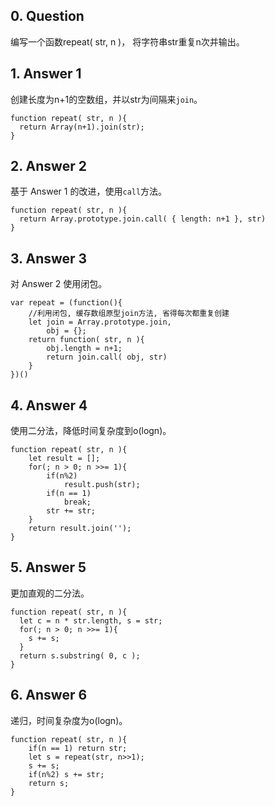 ## 0. Question

编写一个函数repeat( str, n )， 将字符串str重复n次并输出。



## 1. Answer 1 

创建长度为n+1的空数组，并以str为间隔来`join`。

```
function repeat( str, n ){
  return Array(n+1).join(str);
}
```



## 2. Answer 2

基于 Answer 1 的改进，使用`call`方法。

```
function repeat( str, n ){
  return Array.prototype.join.call( { length: n+1 }, str)
}
```



## 3. Answer 3 

对 Answer 2 使用闭包。

```
var repeat = (function(){
	//利用闭包, 缓存数组原型join方法, 省得每次都重复创建
	let join = Array.prototype.join,
    	obj = {};
  	return function( str, n ){
  		obj.length = n+1;
    	return join.call( obj, str)
  	}
})()
```



## 4. Answer 4

使用二分法，降低时间复杂度到o(logn)。

```
function repeat( str, n ){
	let result = [];
  	for(; n > 0; n >>= 1){
    	if(n%2) 
    		result.push(str);
    	if(n == 1) 
    		break;
    	str += str;
  	}
  	return result.join('');
}
```



## 5. Answer 5

更加直观的二分法。

```
function repeat( str, n ){
  let c = n * str.length, s = str;
  for(; n > 0; n >>= 1){
    s += s;
  }
  return s.substring( 0, c );
}
```



## 6. Answer 6

递归，时间复杂度为o(logn)。

```
function repeat( str, n ){
	if(n == 1) return str;
    let s = repeat(str, n>>1);
    s += s;
    if(n%2) s += str;
    return s;
}
```

